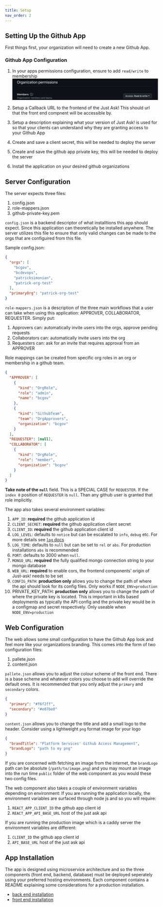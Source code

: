 ```yaml
---
title: Setup
nav_order: 2
---
```

## Setting Up the Github App

First things first, your organization will need to create a new Github App.


### Github App Configuration

1. In your apps permissions configuration, ensure to add `read/write` to membership
![membership](./images/membership.png)

2. Setup a Callback URL to the frontend of the Just Ask! This should url that the front end compnent will be accessible by.

3. Setup a description explaining what your version of Just Ask! is used for so that your clients can understand why they are granting access to your Github App
4. Create and save a client secret, this will be needed to deploy the server
5. Create and save the github app private key, this will be needed to deploy the server
6. Install the application on your desired github organizations

## Server Configuration

The server expects three files: 
1. config.json
2. role-mappers.json
3. github-private-key.pem


`config.json` is a backend descriptor of what installtions this app should expect. Since this application can theoretically be installed anywhere. The server utilizes this file to ensure that only valid changes can be made to the orgs that are configuired from this file.

Sample config.json:
```json
{
  "orgs": [
    "bcgov",
    "bcdevops",
    "patricksimonian",
    "patrick-org-test"
  ],
  "primaryOrg": "patrick-org-test"
}
```

`role-mappers.json` is a description of the three main workflows that a user can take when using this application: APPROVER, COLLABORATOR, REQUESTER. Simply put:
1. Approvers can: automatically invite users into the orgs, approve pending requests
2. Collaborators can: automatically invite users into the org
3. Requesters can: ask for an invite that requires approval from an APPROVER

Role mappings can be created from specific org roles in an org or membership in a github team. 

```json
{
  "APPROVER": [
    {
      "kind": "OrgRole",
      "role": "admin",
      "name": "bcgov"
    },
    {
      "kind": "GithubTeam",
      "team": "OrgApprovers",
      "organization": "bcgov"
    }
  ],
  "REQUESTER": [null],
  "COLLABORATOR": [
    {
      "kind": "OrgRole",
      "role": "member",
      "organization": "bcgov"
    }
  ]
}
```

**Take note of the `null`** field. This is a SPECIAL CASE for `REQUESTER`. If the `index 0` position of `REQUESTER` is `null`. Than any github user is granted that role implicitly. 

The app also takes several environment variables:

1. `APP_ID`: __required__ the github application id
2. `CLIENT_SECRET`: __required__ the github application client secret
3. `CLIENT_ID`: __required__ the github application client id
4. `LOG_LEVEL`: defaults to `notice` but can be escalated to `info`, `debug` etc. For more details see [`log` docs](https://github.com/medikoo/log#readme)
5. `LOG_TIME`: defaults to `null` but can be set to `rel` or `abs`. For production installations `abs` is recommended
6. `PORT`: defaults to 3000 when `null`.
7. `MONGO_URL`: __required__ the fully qualified mongo connection string to your mongo database
8. `WEB_URL`: __required__ to enable cors, the frontend components' origin of Just-ask! needs to be set
9. `CONFIG_PATH`: __production only__ allows you to change the path of where the api should look for its config files. Only works if `NODE_ENV=production`
10. PRIVATE_KEY_PATH: __production only__ allows you to change the path of where the private key is located. This is important in k8s based deployments as typically the API config and the private key would be in a configmap and secret respectively.  Only useable when `NODE_ENV=production`


## Web Configuration

The web allows some small configuration to have the Github App look and feel more like your organizations branding. This comes into the form of two configuration files:
1. pallete.json
2. content.json

`pallete.json` allows you to adjust the colour scheme of the front end. There is a base scheme and whatever colors you choose to add will override the default ones. It is recommended that you only adjust the `primary` and `secondary` colors.

```json
{
  "primary": "#f6f2ff",
  "secondary": "#e07be0"
}
```

`content.json` allows you to change the title and add a small logo to the header. Consider using a lightweight `png` format image for your logo

```json
{
  "brandTitle": "Platform Services' Github Access Management",
  "brandLogo": "path to my png"
}
```

If you are concerned with fetching an image from the internet, the `brandLogo` path can be absolute (`/path/to/image.png`) and you may mount an image into the run time `public` folder of the web component as you would these two config files. 

The web component also takes a couple of environment variables depending on environment:
If you are running the application locally, the environment variables are surfaced through node js and so you will require:

1. `REACT_APP_CLIENT_ID` the github app client id
2. `REACT_APP_API_BASE_URL` host of the just ask api

If you are running the production image which is a caddy server the environment variables are different:

1. `CLIENT_ID` the github app client id
2. `API_BASE_URL` host of the just ask api

## App Installation

The app is designed using microservice architecture and so the three components (front end, backend, database) must be deployed seperately using your preferred hosting environments. Each component contains a README explaining some considerations for a production installation. 

- [back end installation](https://github.com/patricksimonian/just-ask/blob/main/api/README.md)
- [front end installation](https://github.com/patricksimonian/just-ask/blob/main/web/README.md)



